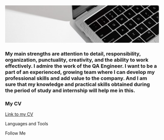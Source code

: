 ![Header](https://github.com/SerhijNazarchuk/SerhiiNazarchuk/blob/main/assets/1111.jpg)

### My main strengths are attention to detail, responsibility, organization, punctuality, creativity, and the ability to work effectively. I admire the work of the QA Engineer. I want to be a part of an experienced, growing team where I can develop my professional skills and add value to the company. And I am sure that my knowledge and practical skills obtained during the period of study and internship will help me in this.

### My CV 
[Link to my CV](https://drive.google.com/file/d/1r1qPu6PBw40GEMVx17elAwtBxXNY7mM5/view?usp=share_link)

Languages and Tools

Follow Me
